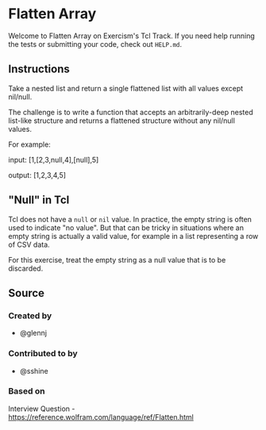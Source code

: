 # Flatten Array

Welcome to Flatten Array on Exercism's Tcl Track.
If you need help running the tests or submitting your code, check out `HELP.md`.

## Instructions

Take a nested list and return a single flattened list with all values except nil/null.

The challenge is to write a function that accepts an arbitrarily-deep nested list-like structure and returns a flattened structure without any nil/null values.

For example:

input: [1,[2,3,null,4],[null],5]

output: [1,2,3,4,5]

## "Null" in Tcl

Tcl does not have a `null` or `nil` value.
In practice, the empty string is often used to indicate "no value".
But that can be tricky in situations where an empty string is actually a valid value, for example in a list representing a row of CSV data.

For this exercise, treat the empty string as a null value that is to be discarded.

## Source

### Created by

- @glennj

### Contributed to by

- @sshine

### Based on

Interview Question - https://reference.wolfram.com/language/ref/Flatten.html